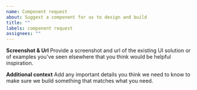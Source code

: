```yaml
---
name: Component request
about: Suggest a component for us to design and build
title: ""
labels: component request
assignees: ""
---
```


**Screenshot & Url**
Provide a screenshot and url of the existing UI solution or of examples you've seen elsewhere that you think would be helpful inspiration.

**Additional context**
Add any important details you think we need to know to make sure we build something that matches what you need.
